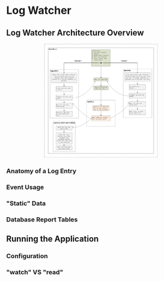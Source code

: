 # Log Watcher


## Log Watcher Architecture Overview

<p align="center">
  <img src="./mdimg/logwatcher-overview.png" alt="Log Watcher Overview Diagram" txt="Log Watcher Overview Diagram" width="60%">
</p>

### Anatomy of a Log Entry



### Event Usage

### "Static" Data

### Database Report Tables



## Running the Application

### Configuration

### "watch" VS "read"


